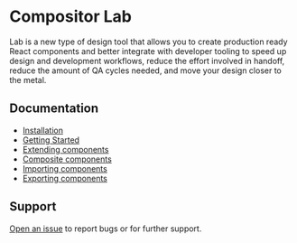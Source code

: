 
# Compositor Lab

Lab is a new type of design tool that allows you to create production ready React components and better integrate with developer tooling to speed up design and development workflows, reduce the effort involved in handoff, reduce the amount of QA cycles needed, and move your design closer to the metal.

## Documentation

- [Installation](installation.md)
- [Getting Started](getting-started.md)
- [Extending components](extending.md)
- [Composite components](composite-components.md)
- [Importing components](importing.md)
- [Exporting components](exporting.md)
<!--
- [CLI](cli.md)
- [FAQ](faq.md)
-->


## Support

[Open an issue][issues] to report bugs or for further support.


[issues]: https://github.com/c8r/lab/issues
